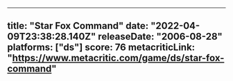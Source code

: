 
---
title: "Star Fox Command"
date: "2022-04-09T23:38:28.140Z"
releaseDate: "2006-08-28"
platforms: ["ds"]
score: 76
metacriticLink: "https://www.metacritic.com/game/ds/star-fox-command"
---

